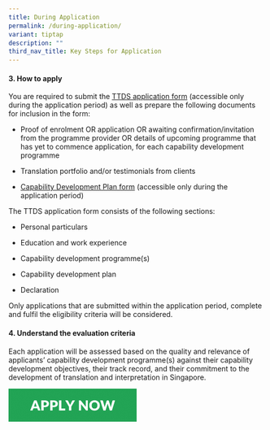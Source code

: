 ```yaml
---
title: During Application
permalink: /during-application/
variant: tiptap
description: ""
third_nav_title: Key Steps for Application
---
```

<h4><strong>3. How to apply</strong></h4>
<p>You are required to submit the <u>TTDS application form</u> (accessible
only during the application period) as well as prepare the following documents
for inclusion in the form:</p>
<ul data-tight="true" class="tight">
<li>
<p>Proof of enrolment OR application OR awaiting confirmation/invitation
from the programme provider OR details of upcoming programme that has yet
to commence application, for each capability development programme</p>
</li>
<li>
<p>Translation portfolio and/or testimonials from clients</p>
</li>
<li>
<p><u>Capability Development Plan form</u> (accessible only during the application
period)</p>
</li>
</ul>
<p>The TTDS application form consists of the following sections:</p>
<ul data-tight="true" class="tight">
<li>
<p>Personal particulars</p>
</li>
<li>
<p>Education and work experience</p>
</li>
<li>
<p>Capability development programme(s)</p>
</li>
<li>
<p>Capability development plan</p>
</li>
<li>
<p>Declaration</p>
</li>
</ul>
<p>Only applications that are submitted within the application period, complete
and fulfil the eligibility criteria will be considered.</p>
<h4><strong>4. Understand the evaluation criteria</strong></h4>
<p>Each application will be assessed based on the quality and relevance of
applicants’ capability development programme(s) against their capability
development objectives, their track record, and their commitment to the
development of translation and interpretation in Singapore.</p>
<div class="isomer-image-wrapper">
<img style="width: 50%;" height="auto" width="100%" alt="Apply Now button" src="/images/TD/TTDS_APPLY_NOW.png">
</div>
<p></p>